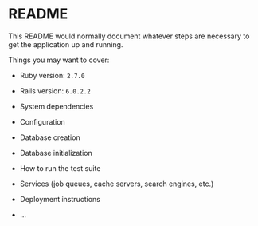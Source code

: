 # README

This README would normally document whatever steps are necessary to get the
application up and running.

Things you may want to cover:

* Ruby version: `2.7.0`

* Rails version: `6.0.2.2`

* System dependencies

* Configuration

* Database creation

* Database initialization

* How to run the test suite

* Services (job queues, cache servers, search engines, etc.)

* Deployment instructions

* ...

